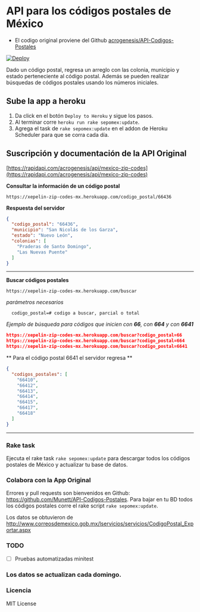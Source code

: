 # API para los códigos postales de México

* El codigo original proviene del Github [acrogenesis/API-Codigos-Postales](https://github.com/acrogenesis/API-Codigos-Postales)

[![Deploy](https://www.herokucdn.com/deploy/button.svg)](https://heroku.com/deploy?template=https://github.com/pgarnham/API-Codigos-Postales)

Dado un código postal, regresa un arreglo con las colonia, municipio y estado perteneciente al código postal.
Además se pueden realizar búsquedas de códigos postales usando los números iniciales.

## Sube la app a heroku
1) Da click en el botón `Deploy to Heroku` y sigue los pasos.
2) Al terminar corre `heroku run rake sepomex:update`.
3) Agrega el task de `rake sepomex:update` en el addon de Heroku
Scheduler para que se corra cada día.

## Suscripción y documentación de la API Original

[https://rapidapi.com/acrogenesis/api/mexico-zip-codes](https://rapidapi.com/acrogenesis/api/mexico-zip-codes)


**Consultar la información de un código postal**

```text
https://xepelin-zip-codes-mx.herokuapp.com/codigo_postal/66436
```

**Respuesta del servidor**
```json
{
  "codigo_postal": "66436",
  "municipio": "San Nicolás de los Garza",
  "estado": "Nuevo León",
  "colonias": [
    "Praderas de Santo Domingo",
    "Las Nuevas Puente"
  ]
}
```

---

**Buscar códigos postales**

```text
https://xepelin-zip-codes-mx.herokuapp.com/buscar
```

_parámetros necesarios_
```text
  codigo_postal=# codigo a buscar, parcial o total
```
_Ejemplo de búsqueda para códigos que inicien con **66**, con **664** y con **6641**_
```json
https://xepelin-zip-codes-mx.herokuapp.com/buscar?codigo_postal=66
https://xepelin-zip-codes-mx.herokuapp.com/buscar?codigo_postal=664
https://xepelin-zip-codes-mx.herokuapp.com/buscar?codigo_postal=6641
```

** Para el código postal 6641 el servidor regresa **
```json
{
  "codigos_postales": [
    "66410",
    "66412",
    "66413",
    "66414",
    "66415",
    "66417",
    "66418"
  ]
}
```

___

### Rake task
Ejecuta el rake task `rake sepomex:update` para descargar todos los códigos postales de México y actualizar tu base de datos.

### Colabora con la App Original
Errores y pull requests son bienvenidos en Github: https://github.com/Munett/API-Codigos-Postales.
Para bajar en tu BD todos los códigos postales corre el rake script `rake sepomex:update`.

Los datos se obtuvieron de http://www.correosdemexico.gob.mx/lservicios/servicios/CodigoPostal_Exportar.aspx

### TODO
- [ ] Pruebas automatizadas minitest

### Los datos se actualizan cada domingo.

### Licencia
MIT License
